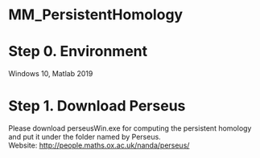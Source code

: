 # MM_PersistentHomology

# Step 0. Environment
Windows 10, Matlab 2019

# Step 1. Download Perseus
Please download perseusWin.exe for computing the persistent homology and put it under the folder named by Perseus.  
Website: http://people.maths.ox.ac.uk/nanda/perseus/
